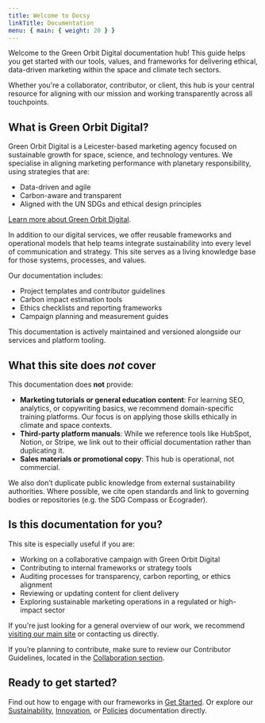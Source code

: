 ```yaml
---
title: Welcome to Docsy
linkTitle: Documentation
menu: { main: { weight: 20 } }
---
```


Welcome to the Green Orbit Digital documentation hub! This guide helps you get started
with our tools, values, and frameworks for delivering ethical, data-driven marketing
within the space and climate tech sectors.

Whether you're a collaborator, contributor, or client, this hub is your central resource
for aligning with our mission and working transparently across all touchpoints.

## What is Green Orbit Digital?

Green Orbit Digital is a Leicester-based marketing agency focused on sustainable growth
for space, science, and technology ventures. We specialise in aligning marketing
performance with planetary responsibility, using strategies that are:

- Data-driven and agile
- Carbon-aware and transparent
- Aligned with the UN SDGs and ethical design principles

[Learn more about Green Orbit Digital](https://greenorbit.space).

In addition to our digital services, we offer reusable frameworks and operational models
that help teams integrate sustainability into every level of communication and strategy.
This site serves as a living knowledge base for those systems, processes, and values.

Our documentation includes:

- Project templates and contributor guidelines
- Carbon impact estimation tools
- Ethics checklists and reporting frameworks
- Campaign planning and measurement guides

This documentation is actively maintained and versioned alongside our services and platform
tooling.

## What this site does *not* cover

This documentation does **not** provide:

- **Marketing tutorials or general education content**: For learning SEO, analytics, or
  copywriting basics, we recommend domain-specific training platforms. Our focus is on
  applying those skills ethically in climate and space contexts.
- **Third-party platform manuals**: While we reference tools like HubSpot, Notion, or
  Stripe, we link out to their official documentation rather than duplicating it.
- **Sales materials or promotional copy**: This hub is operational, not commercial.

We also don’t duplicate public knowledge from external sustainability authorities. Where
possible, we cite open standards and link to governing bodies or repositories (e.g. the SDG
Compass or Ecograder).

## Is this documentation for you?

This site is especially useful if you are:

- Working on a collaborative campaign with Green Orbit Digital
- Contributing to internal frameworks or strategy tools
- Auditing processes for transparency, carbon reporting, or ethics alignment
- Reviewing or updating content for client delivery
- Exploring sustainable marketing operations in a regulated or high-impact sector

If you're just looking for a general overview of our work, we recommend
[visiting our main site](https://greenorbit.space) or contacting us directly.

If you’re planning to contribute, make sure to review our Contributor Guidelines, located
in the [Collaboration section](/docs/collaboration/).

## Ready to get started?

Find out how to engage with our frameworks in
[Get Started](/docs/get-started/). Or explore our
[Sustainability](/docs/sustainability),
[Innovation](/docs/innovation), or
[Policies](/docs/policies) documentation directly.